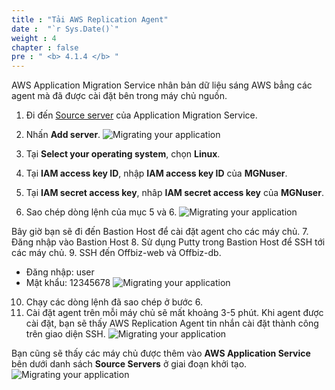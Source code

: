 ```yaml
---
title : "Tải AWS Replication Agent"
date :  "`r Sys.Date()`" 
weight : 4
chapter : false
pre : " <b> 4.1.4 </b> "
---
```

AWS Application Migration Service nhân bản dữ liệu sáng AWS bẳng các agent mà đã được cài đặt bên trong máy chủ nguồn.
1. Đi đến [Source server](https://us-west-2.console.aws.amazon.com/mgn/home?region=us-west-2#/sourceServers) của Application Migration Service.
2. Nhấn **Add server**.
![Migrating your application](../../../../images/4.migrateinfra/4.1migrateapp/4.1.4installagent/4.1.4.1installagent.png?width=90pc)

3. Tại **Select your operating system**, chọn **Linux**.
4. Tại **IAM access key ID**, nhập **IAM access key ID** của **MGNuser**.
5. Tại **IAM secret access key**, nhâp **IAM secret access key** của **MGNuser**.
6. Sao chép dòng lệnh của mục 5 và 6.
![Migrating your application](../../../../images/4.migrateinfra/4.1migrateapp/4.1.4installagent/4.1.4.2installagent.png?width=90pc)

Bây giờ bạn sẽ đi đến Bastion Host để cài đặt agent cho các máy chủ.
7. Đăng nhập vào Bastion Host
8. Sử dụng Putty trong Bastion Host để SSH tới các máy chủ.
9. SSH đến Offbiz-web và Offbiz-db.
+ Đăng nhập: user
+ Mật khẩu: 12345678
![Migrating your application](../../../../images/4.migrateinfra/4.1migrateapp/4.1.4installagent/4.1.4.3installagent.png?width=90pc)

10. Chạy các dòng lệnh đã sao chép ở bước 6.
11. Cài đặt agent trên mỗi máy chủ sẽ mất khoảng 3-5 phút. Khi agent được cài đặt, bạn sẽ thấy AWS Replication Agent tin nhắn cài đặt thành công trên giao diện SSH.
![Migrating your application](../../../../images/4.migrateinfra/4.1migrateapp/4.1.4installagent/4.1.4.4installagent.png?width=90pc)

Bạn cũng sẽ thấy các máy chủ được thêm vào **AWS Application Service** bên dưới danh sách **Source Servers** ở giai đoạn khởi tạo.
![Migrating your application](../../../../images/4.migrateinfra/4.1migrateapp/4.1.4installagent/4.1.4.5installagent.png?width=90pc)